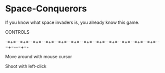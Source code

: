 # Space-Conquerors
If you know what space invaders is, you already know this game.



CONTROLS

-=+=--=+=--=+=--=+=--=+=--=+=--=+=--=+=--=+=--=+=--=+=--=+=--=+=--=+=-

Move around with mouse cursor

Shoot with left-click
